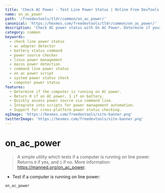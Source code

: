 ```yaml
---
title: 'Check AC Power - Test Line Power Status | Online Free DevTools by Hexmos'
name: on_ac_power
path: '/freedevtools/tldr/common/on_ac_power/'
canonical: 'https://hexmos.com/freedevtools/tldr/common/on_ac_power/'
description: 'Check AC power status with On AC Power. Determine if your computer is running on battery or line power. Free online tool, no registration required.'
category: common
keywords:
  - check line power status
  - ac adapter detector
  - battery status command
  - power source checker
  - linux power management
  - macos power detection
  - command line power status
  - on ac power script
  - system power status check
  - computer power status
features:
  - Determine if the computer is running on AC power.
  - Return 0 if on AC power, 1 if on battery.
  - Quickly assess power source via command line.
  - Integrate into scripts for power management automation.
  - Support for cross-platform power status checking.
ogImage: 'https://hexmos.com/freedevtools/site-banner.png'
twitterImage: 'https://hexmos.com/freedevtools/site-banner.png'
---
```


# on_ac_power

> A simple utility which tests if a computer is running on line power.
> Returns `0` if yes, and `1` if no.
> More information: <https://manned.org/on_ac_power>.

- Test if a computer is running on line power:

`on_ac_power`
